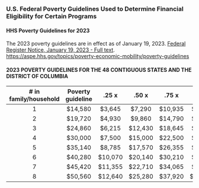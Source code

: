 ### U.S. Federal Poverty Guidelines Used to Determine Financial Eligibility for Certain Programs  

#### HHS Poverty Guidelines for 2023  

The 2023 poverty guidelines are in effect as of January 19, 2023. [Federal Register Notice, January 19, 2023 - Full text](https://www.federalregister.gov/documents/2023/01/19/2023-00885/annual-update-of-the-hhs-poverty-guidelines).
https://aspe.hhs.gov/topics/poverty-economic-mobility/poverty-guidelines  


#### 2023 POVERTY GUIDELINES FOR THE 48 CONTIGUOUS STATES AND THE DISTRICT OF COLUMBIA  

|# in family/household | Poverty guideline |.25 x|.50 x|.75 x| 2 x | 3 x | 4 x |
|:--------------------:|:-----------------:|:---:|:---:|:---:|:---:|:---:|:---:|
|1 |$14,580|$3,645|$7,290|$10,935|$29,160|$43,740|$58,320|
|2 |$19,720|$4,930|$9,860|$14,790|$39,440|$59,160|$78,880|
|3 |$24,860|$6,215|$12,430|$18,645|$49,720|$74,580|$99,440|
|4 |$30,000|$7,500|$15,000|$22,500|$60,000|$90,000|$120,000|
|5 |$35,140|$8,785|$17,570|$26,355|$70,280|$105,420|$140,560|
|6 |$40,280|$10,070|$20,140|$30,210|$80,560|$120,840|$161,120|
|7 |$45,420|$11,355|$22,710|$34,065|$90,840|$136,260|$181,680|
|8 |$50,560|$12,640|$25,280|$37,920|$101,120|$151,680|$202,240|

